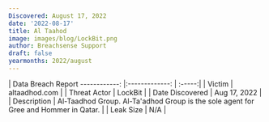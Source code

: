 ```yaml
---
Discovered: August 17, 2022
date: '2022-08-17'
title: Al Taahod
image: images/blog/LockBit.png
author: Breachsense Support
draft: false
yearmonths: 2022/august
---
```



| Data Breach Report
------------:     |:-------------:    | :-----:|
| Victim      | altaadhod.com      | 
| Threat Actor      | LockBit      | 
| Date Discovered      | Aug 17, 2022      | 
| Description      | Al-Taadhod Group. Al-Ta'adhod Group is the sole agent for Gree and Hommer in Qatar.      | 
| Leak Size      | N/A      | 

